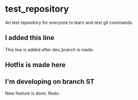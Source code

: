 # test_repository
An test repository for everyone to learn and test git commands.

## I added this line
This line is added after dev_branch is made.

## Hotfix is made here
## I'm developing on branch ST
New feature is done.
Redo.
